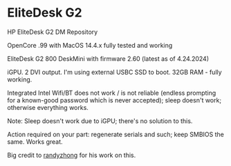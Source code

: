 # EliteDesk G2
 HP EliteDesk G2 DM Repository

OpenCore .99 with MacOS 14.4.x fully tested and working

EliteDesk G2 800 DeskMini with firmware 2.60 (latest as of 4.24.2024)

iGPU.  2 DVI output.  I'm using external USBC SSD to boot.  32GB RAM - fully working.

Integrated Intel Wifi/BT does not work / is not reliable (endless prompting for a known-good password which is never accepted); sleep doesn't work; otherwise everything works.  

Note: Sleep doesn't work due to iGPU; there's no solution to this.

Action required on your part: regenerate serials and such; keep SMBIOS the same.  Works great.

Big credit to [randyzhong](https://github.com/randyzhong) for his work on this.  
